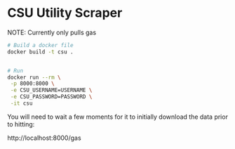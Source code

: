# CSU Utility Scraper

NOTE: Currently only pulls gas

```bash
# Build a docker file
docker build -t csu .


# Run
docker run --rm \
 -p 8000:8000 \
 -e CSU_USERNAME=USERNAME \
 -e CSU_PASSWORD=PASSWORD \
 -it csu
```

You will need to wait a few moments for it to initially download the data prior to hitting:

http://localhost:8000/gas

